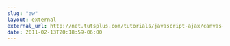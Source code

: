 ```yaml
---
slug: "aw"
layout: external
external_url: http://net.tutsplus.com/tutorials/javascript-ajax/canvas-from-scratch-introducing-canvas/
date: 2011-02-13T20:18:59-06:00
---
```

